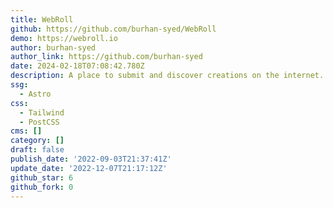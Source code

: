 ```yaml
---
title: WebRoll
github: https://github.com/burhan-syed/WebRoll
demo: https://webroll.io
author: burhan-syed
author_link: https://github.com/burhan-syed
date: 2024-02-18T07:08:42.780Z
description: A place to submit and discover creations on the internet.
ssg:
  - Astro
css:
  - Tailwind
  - PostCSS
cms: []
category: []
draft: false
publish_date: '2022-09-03T21:37:41Z'
update_date: '2022-12-07T21:17:12Z'
github_star: 6
github_fork: 0
---
```

